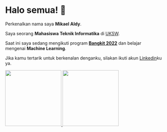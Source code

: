 
# Halo semua! 👋

Perkenalkan nama saya **Mikael Aldy**.

Saya seorang **Mahasiswa Teknik Informatika** di [UKSW](https://www.uksw.edu/).

Saat ini saya sedang mengikuti program [**Bangkit 2022**](https://grow.google/intl/id_id/bangkit/) dan belajar mengenai **Machine Learning**.


Jika kamu tertarik untuk berkenalan denganku, silakan ikuti akun [Linkedin](https://www.linkedin.com/in/mikaelaldy/)ku ya.

<p align="left">
<a href="https://github.com/mikaelaldy">
  <img height="180em" src="https://github-readme-stats-eight-theta.vercel.app/api?username=mikaelaldy&show_icons=true&theme=algolia&include_all_commits=true&count_private=true"/>
  <img height="180em" src="https://github-readme-stats-eight-theta.vercel.app/api/top-langs/?username=mikaelaldy&layout=compact&langs_count=8&theme=algolia"/>
</a>
</p>


